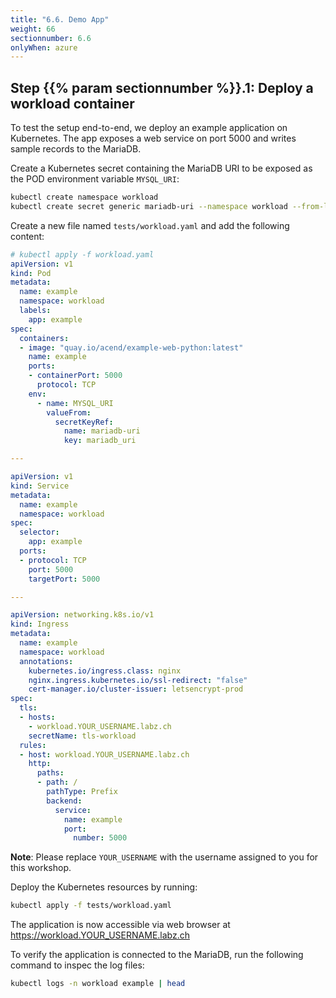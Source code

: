```yaml
---
title: "6.6. Demo App"
weight: 66
sectionnumber: 6.6
onlyWhen: azure
---
```



## Step {{% param sectionnumber %}}.1: Deploy a workload container

To test the setup end-to-end, we deploy an example application on Kubernetes. The app exposes a web service on port
5000 and writes sample records to the MariaDB.

Create a Kubernetes secret containing the MariaDB URI to be exposed as the POD environment variable `MYSQL_URI`:

```bash
kubectl create namespace workload
kubectl create secret generic mariadb-uri --namespace workload --from-literal=mariadb_uri=$(terraform output -raw mariadb_uri)
```

Create a new file named `tests/workload.yaml` and add the following content:

```yaml
# kubectl apply -f workload.yaml
apiVersion: v1
kind: Pod
metadata:
  name: example
  namespace: workload
  labels:
    app: example
spec:
  containers:
  - image: "quay.io/acend/example-web-python:latest"
    name: example
    ports:
    - containerPort: 5000
      protocol: TCP
    env:
      - name: MYSQL_URI
        valueFrom:
          secretKeyRef:
            name: mariadb-uri
            key: mariadb_uri

---

apiVersion: v1
kind: Service
metadata:
  name: example
  namespace: workload
spec:
  selector:
    app: example
  ports:
  - protocol: TCP
    port: 5000
    targetPort: 5000

---

apiVersion: networking.k8s.io/v1
kind: Ingress
metadata:
  name: example
  namespace: workload
  annotations:
    kubernetes.io/ingress.class: nginx
    nginx.ingress.kubernetes.io/ssl-redirect: "false"
    cert-manager.io/cluster-issuer: letsencrypt-prod
spec:
  tls:
  - hosts:
    - workload.YOUR_USERNAME.labz.ch
    secretName: tls-workload
  rules:
  - host: workload.YOUR_USERNAME.labz.ch
    http:
      paths:
      - path: /
        pathType: Prefix
        backend:
          service:
            name: example
            port:
              number: 5000
```

**Note**: Please replace `YOUR_USERNAME` with the username assigned to you for this workshop.

Deploy the Kubernetes resources by running:

```bash
kubectl apply -f tests/workload.yaml
```

The application is now accessible via web browser at https://workload.YOUR_USERNAME.labz.ch

To verify the application is connected to the MariaDB, run the following command to inspec the log files:
```bash
kubectl logs -n workload example | head
```
